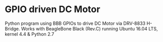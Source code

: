 # GPIO driven DC Motor

Python program using BBB GPIOs to drive DC Motor via DRV-8833 H-Bridge.
Works with BeagleBone Black (Rev.C) running Ubuntu 16.04 LTS, kernel 4.4 & Python 2.7
